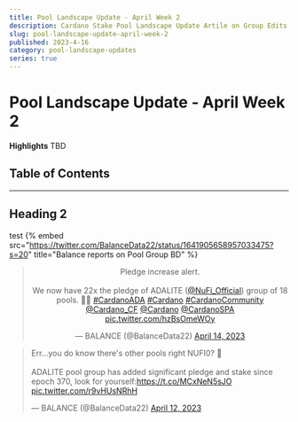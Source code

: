 ```yaml
---
title: Pool Landscape Update - April Week 2
description: Cardano Stake Pool Landscape Update Artile on Group Edits and Events
slug: pool-landscape-update-april-week-2
published: 2023-4-16
category: pool-landscape-updates
series: true
---
```


# Pool Landscape Update - April Week 2

**Highlights**
TBD

## Table of Contents

------------

## Heading 2
test
{% embed src="https://twitter.com/BalanceData22/status/1641905658957033475?s=20" title="Balance reports on Pool Group BD" %}

<blockquote class="twitter-tweet" data-dnt="true" align="center"><p lang="en" dir="ltr">Pledge increase alert.<br><br>We now have 22x the pledge of ADALITE (<a href="https://twitter.com/NuFi_Official?ref_src=twsrc%5Etfw">@NuFi_Official</a>) group of 18 pools. 🤷‍♂️ <a href="https://twitter.com/hashtag/CardanoADA?src=hash&amp;ref_src=twsrc%5Etfw">#CardanoADA</a> <a href="https://twitter.com/hashtag/Cardano?src=hash&amp;ref_src=twsrc%5Etfw">#Cardano</a> <a href="https://twitter.com/hashtag/CardanoCommunity?src=hash&amp;ref_src=twsrc%5Etfw">#CardanoCommunity</a> <a href="https://twitter.com/Cardano_CF?ref_src=twsrc%5Etfw">@Cardano_CF</a> <a href="https://twitter.com/Cardano?ref_src=twsrc%5Etfw">@Cardano</a> <a href="https://twitter.com/CardanoSPA?ref_src=twsrc%5Etfw">@CardanoSPA</a> <a href="https://t.co/hzBsOmeWOy">pic.twitter.com/hzBsOmeWOy</a></p>&mdash; BALANCE (@BalanceData22) <a href="https://twitter.com/BalanceData22/status/1646981987062763529?ref_src=twsrc%5Etfw">April 14, 2023</a></blockquote> <script async src="https://platform.twitter.com/widgets.js" charset="utf-8"></script>

<blockquote class="twitter-tweet tw-align-center"><p lang="en" dir="ltr">Err...you do know there&#39;s other pools right NUFI0? 👀<br><br>ADALITE pool group has added significant pledge and stake since epoch 370, look for yourself:<a href="https://t.co/MCxNeN5sJO">https://t.co/MCxNeN5sJO</a> <a href="https://t.co/r9vHUsNRhH">pic.twitter.com/r9vHUsNRhH</a></p>&mdash; BALANCE (@BalanceData22) <a href="https://twitter.com/BalanceData22/status/1645954409250328577?ref_src=twsrc%5Etfw">April 12, 2023</a></blockquote> <script async src="https://platform.twitter.com/widgets.js" charset="utf-8"></script>